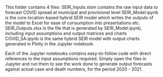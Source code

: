 This folder contains 4 files:
  SEIR_Inputs.xlsm contains the raw input data to forecast COVID spread at municipal and provisional level
  SEIR_Model.ipynb is the core location-based hybrid SEIR model which writes the outputs of the model to Excel for ease of consumption into presentations etc.
  SEIR_Outputs.xlsx is the file that is generated by SEIR_Model.ipynb, including input assumptions and output matrices and charts
  COVID_SA.ipynb is the same hybrid SEIR model with output charts generated in Plotly in the Jupyter notebook.

Each of the Jupyter notebooks contains easy-to-follow code with direct references to the input assumptions required.
Simply open the files in Jupyter and run them to see the work done to generate output forecasts against actual case and death numbers, for the period 2020 - 2021.
